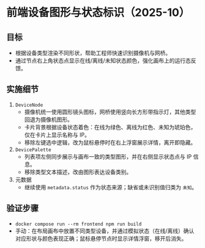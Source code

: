 # 前端设备图形与状态标识（2025-10）

## 目标
- 根据设备类型渲染不同形状，帮助工程师快速识别摄像机与网桥。
- 通过节点右上角状态点显示在线/离线/未知状态颜色，强化画布上的运行态反馈。

## 实施细节
1. `DeviceNode`
   - 摄像机统一使用圆形镜头图标，网桥使用竖向长方形带指示灯，其他类型回退为摄像机图形。
   - 卡片背景根据设备状态着色：在线为绿色、离线为红色、未知为琥珀色，仅在卡片上显示名称与 IP。
   - 移除左键选中逻辑，改为鼠标悬停时在右上浮窗展示详情，离开即隐藏。
2. `DevicePalette`
   - 列表项左侧同步展示与画布一致的类型图形，并在右侧显示状态点与 IP 信息。
   - 移除类型文本描述，改由图形表达设备类别。
3. 元数据
   - 继续使用 `metadata.status` 作为状态来源；缺省或未识别值归类为 `未知`。

## 验证步骤
- `docker compose run --rm frontend npm run build`
- 手动：在布局画布中放置不同类型设备，并通过模拟状态（在线/离线）确认对应形状与颜色表现正确；鼠标悬停节点时显示详情浮窗，移开后消失。
